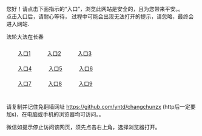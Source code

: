 您好！请点击下面指示的“入口”，浏览此网站是安全的，且为您带来平安。。 <br/>
点击入口后，请耐心等待， 过程中可能会出现无法打开的提示，请忽略，最终会进入网站. </br>

法轮大法在长春<br/>
<div style="padding:10px"><a style="margin:20px" target="_blank" href="https://ddfyvo6kbblxr.cloudfront.net/2Qpsp?pzkhxyk" id="ccLink1" rel="nofollow">入口1</a> <a target="_blank" style="margin:20px" href="https://d3tnucd3630ih0.cloudfront.net/2Qpsp?uufnug" id="ccLink2" rel="nofollow">入口2</a> <a style="margin:20px" target="_blank" href="https://d3v93fbqrqefbq.cloudfront.net/2Qpsp?klgctj" id="ccLink3" rel="nofollow">入口3</a></div>

<div style="padding:10px" ><a style="margin:20px" target="_blank" href="https://ddfyvo6kbblxr.cloudfront.net/2Qpsp?pzkhxyk" id="ccLink4" rel="nofollow">入口4</a> <a style="margin:20px" href="https://d3tnucd3630ih0.cloudfront.net/2Qpsp?uufnug" target="_blank" id="ccLink5" rel="nofollow">入口5</a> <a style="margin:20px" href="https://d3v93fbqrqefbq.cloudfront.net/2Qpsp?klgctj" target="_blank" id="ccLink6" rel="nofollow">入口6</a></div>

<div style="padding:10px"><a style="margin:20px" target="_blank" href="https://ddfyvo6kbblxr.cloudfront.net/2Qpsp?pzkhxyk" id="ccLink7" rel="nofollow">入口7</a> <a style="margin:20px" href="https://d3tnucd3630ih0.cloudfront.net/2Qpsp?uufnug" target="_blank" id="ccLink8" rel="nofollow">入口8</a> <a style="margin:20px" target="_blank" href="https://d3v93fbqrqefbq.cloudfront.net/2Qpsp?klgctj" id="ccLink9" rel="nofollow">入口9</a></div>

<br/>



请复制并记住免翻墙网址 https://github.com/yntd/changchunzx (http后一定要加s)，在电脑或手机的浏览器均可访问。。<br/>

微信如提示停止访问该网页，须先点击右上角，选择浏览器打开。

